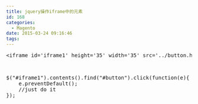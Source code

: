 ```yaml
---
title: jquery操作iframe中的元素
id: 168
categories:
  - Magento
date: 2015-03-24 09:16:46
tags:
---
```


<pre class="lang:default decode:true ">&lt;iframe id='iframe1' height='35' width='35' src='../button.html' frameborder=0&gt;&lt;/iframe&gt;</pre>
&nbsp;
<pre class="lang:default decode:true  ">$("#iframe1").contents().find("#button").click(function(e){
    e.preventDefault();
    //just do it
});</pre>
&nbsp;